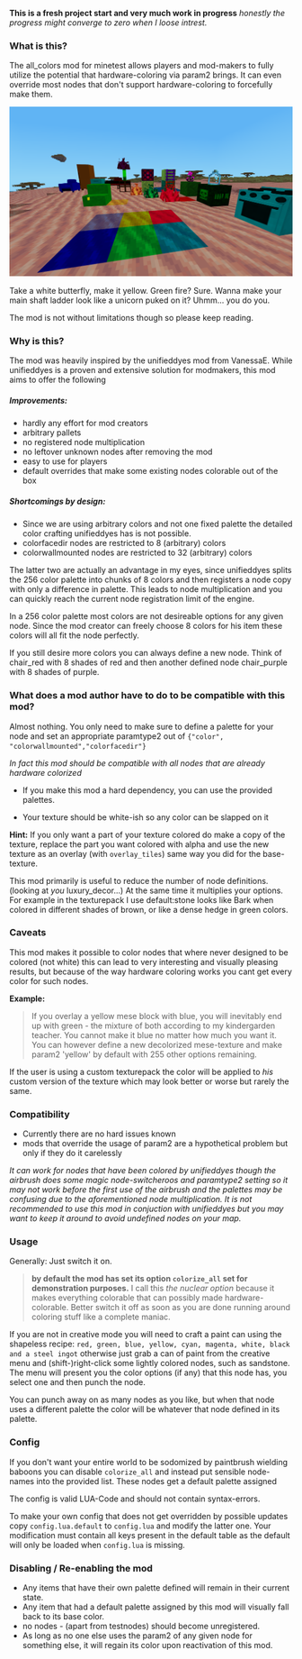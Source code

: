 
**This is a fresh project start and very much work in progress**
_honestly the progress might converge to zero when I loose intrest._

### What is this?

The all_colors mod for minetest allows players and mod-makers to fully utilize the potential
that hardware-coloring via param2 brings. It can even override most nodes that
don't support hardware-coloring to forcefully make them.

![alt text](doc/img/must_color_stuff.png "Made white dandelion purple. Sue me.")

Take a white butterfly, make it yellow. Green fire? Sure. Wanna make your main
shaft ladder look like a unicorn puked on it? Uhmm... you do you.

The mod is not without limitations though so please keep reading.

### Why is this?

The mod was heavily inspired by the unifieddyes mod from VanessaE.
While unifieddyes is a proven and extensive solution for modmakers,
this mod aims to offer the following

##### Improvements:

- hardly any effort for mod creators
- arbitrary pallets
- no registered node multiplication
- no leftover unknown nodes after removing the mod
- easy to use for players
- default overrides that make some existing nodes colorable out of the box

##### Shortcomings by design:

- Since we are using arbitrary colors and not one fixed palette the detailed
  color crafting unifieddyes has is not possible.
- colorfacedir nodes are restricted to 8 (arbitrary) colors
- colorwallmounted nodes are restricted to 32 (arbitrary) colors

The latter two are actually an advantage in my eyes, since unifieddyes splits the
256 color palette into chunks of 8 colors and then registers a node copy with
only a difference in palette. This leads to node multiplication and you can
quickly reach the current node registration limit of the engine.

In a 256 color palette most colors are not desireable options for any given node.
Since the mod creator can freely choose 8 colors for his item these colors will
all fit the node perfectly.

If you still desire more colors you can always define a new node.
Think of chair_red with 8 shades of red and then another defined node
chair_purple with 8 shades of purple.

### What does a mod author have to do to be compatible with this mod?

Almost nothing. You only need to make sure to define a palette for your node
and set an appropriate paramtype2 out of `{"color", "colorwallmounted","colorfacedir"}`

_In fact this mod should be compatible with all nodes that are already hardware colorized_

- If you make this mod a hard dependency, you can use the provided palettes.  

- Your texture should be white-ish so any color can be slapped on it


**Hint:** If you only want a part of your texture colored do make a copy of the
texture, replace the part you want colored with alpha and use the new texture
as an overlay (with `overlay_tiles`) same way you did for the base-texture.

This mod primarily is useful to reduce the number of node definitions.
(looking at _you_ luxury_decor...) At the same time it multiplies your options.
For example in the texturepack I use default:stone looks like Bark when colored
in different shades of brown, or like a dense hedge in green colors.


### Caveats

This mod makes it possible to color nodes that where never designed to be colored
(not white) this can lead to very interesting and visually pleasing results,
but because of the way hardware coloring works you cant get every color for
such nodes.

**Example:**
>If you overlay a yellow mese block with blue, you will inevitably end up with
green - the mixture of both according to my kindergarden teacher. You cannot
make it blue no matter how much you want it. You can however define a
new decolorized mese-texture and make param2 'yellow' by default with 255
other options remaining.

If the user is using a custom texturepack the color will be applied to _his_ custom
version of the texture which may look better or worse but rarely the same.

### Compatibility

- Currently there are no hard issues known
- mods that override the usage of param2 are a hypothetical problem but only if
  they do it carelessly

_It can work for nodes that have been colored by unifieddyes
though the airbrush does some magic node-switcheroos and paramtype2 setting so
it may not work before the first use of the airbrush and the palettes may be confusing
due to the aforementioned node multiplication.
It is not recommended to use this mod in conjuction with unifieddyes but you
may want to keep it around to avoid undefined nodes on your map._


### Usage

Generally: Just switch it on.

>**by default the mod has set its option `colorize_all` set for demonstration purposes.**
I call this _the nuclear option_ because it makes everything colorable that
can possibly made hardware-colorable. Better switch it off as soon as you are done
running around coloring stuff like a complete maniac.

If you are not in creative mode you will need to craft a paint can using
the shapeless recipe:
`red, green, blue, yellow, cyan, magenta, white, black and a steel ingot`
otherwise just grab a can of paint from the creative menu and (shift-)right-click
some lightly colored nodes, such as sandstone. The menu will present you the color
options (if any) that this node has, you select one and then punch the node.

You can punch away on as many nodes as you like, but when that node uses
a different palette the color will be whatever that node defined in its palette.


### Config

If you don't want your entire world to be sodomized by paintbrush wielding baboons
you can disable `colorize_all` and instead put sensible node-names into the provided
list. These nodes get a default palette assigned

The config is valid LUA-Code and should not contain syntax-errors.

To make your own config that does not get overridden by possible updates
copy `config.lua.default` to `config.lua` and modify the latter one.
Your modification must contain all keys present in the default table
as the default will only be loaded when `config.lua` is missing.


### Disabling / Re-enabling the mod

- Any items that have their own palette defined will remain in their current state.
- Any item that had a default palette assigned by this mod will visually fall back to its base color.
- no nodes - (apart from testnodes) should become unregistered.
- As long as no one else uses the param2 of any given node for something else,
  it will regain its color upon reactivation of this mod.
